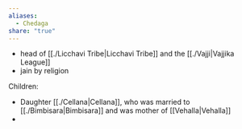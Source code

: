 ```yaml
---
aliases:
  - Chedaga
share: "true"
---
```



- head of [[./Licchavi Tribe|Licchavi Tribe]] and the [[./Vajji|Vajjika League]]
- jain by religion


Children:
- Daughter [[./Cellana|Cellana]], who was married to [[./Bimbisara|Bimbisara]] and was mother of [[Vehalla|Vehalla]]
- 
